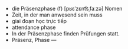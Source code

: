 - die Präsenzphase (f)	[pʁɛˈzɛnt͡sˌfaːzə]	Nomen
- Zeit, in der man anwesend sein muss
- giai đoạn học trực tiếp
- attendance phase
- In der Präsenzphase finden Prüfungen statt.
- Präsenz, Phase	—
